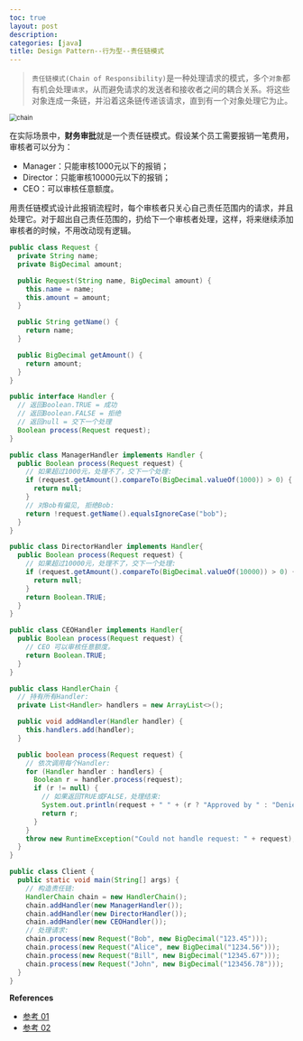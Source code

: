 ```yaml
---
toc: true
layout: post
description: 
categories: [java]
title: Design Pattern--行为型--责任链模式
---
```


> `责任链模式(Chain of Responsibility)`是一种处理请求的模式，多个`对象`都有机会处理`请求`，从而避免请求的发送者和接收者之间的耦合关系。将这些对象连成一条链，并沿着这条链传递该请求，直到有一个对象处理它为止。



<img src="{{ site.baseurl }}/images/2022-04-14-责任链模式/chain.png" alt="chain" style="zoom:80%;" />

在实际场景中，**财务审批**就是一个责任链模式。假设某个员工需要报销一笔费用，审核者可以分为：

- Manager：只能审核1000元以下的报销；
- Director：只能审核10000元以下的报销；
- CEO：可以审核任意额度。

用责任链模式设计此报销流程时，每个审核者只关心自己责任范围内的请求，并且处理它。对于超出自己责任范围的，扔给下一个审核者处理，这样，将来继续添加审核者的时候，不用改动现有逻辑。

```java
public class Request {
  private String name;
  private BigDecimal amount;

  public Request(String name, BigDecimal amount) {
    this.name = name;
    this.amount = amount;
  }

  public String getName() {
    return name;
  }

  public BigDecimal getAmount() {
    return amount;
  }
}
```

```java
public interface Handler {
  // 返回Boolean.TRUE = 成功
  // 返回Boolean.FALSE = 拒绝
  // 返回null = 交下一个处理
  Boolean process(Request request);
}

public class ManagerHandler implements Handler {
  public Boolean process(Request request) {
    // 如果超过1000元，处理不了，交下一个处理:
    if (request.getAmount().compareTo(BigDecimal.valueOf(1000)) > 0) {
      return null;
    }
    // 对Bob有偏见, 拒绝Bob:
    return !request.getName().equalsIgnoreCase("bob");
  }
}

public class DirectorHandler implements Handler{
  public Boolean process(Request request) {
    // 如果超过10000元，处理不了，交下一个处理:
    if (request.getAmount().compareTo(BigDecimal.valueOf(10000)) > 0) {
      return null;
    }
    return Boolean.TRUE;
  }
}

public class CEOHandler implements Handler{
  public Boolean process(Request request) {
    // CEO 可以审核任意额度。
    return Boolean.TRUE;
  }
}
```

```java
public class HandlerChain {
  // 持有所有Handler:
  private List<Handler> handlers = new ArrayList<>();

  public void addHandler(Handler handler) {
    this.handlers.add(handler);
  }

  public boolean process(Request request) {
    // 依次调用每个Handler:
    for (Handler handler : handlers) {
      Boolean r = handler.process(request);
      if (r != null) {
        // 如果返回TRUE或FALSE，处理结束:
        System.out.println(request + " " + (r ? "Approved by " : "Denied by ") + handler.getClass().getSimpleName());
        return r;
      }
    }
    throw new RuntimeException("Could not handle request: " + request);
  }
}
```

```java
public class Client {
  public static void main(String[] args) {
    // 构造责任链:
    HandlerChain chain = new HandlerChain();
    chain.addHandler(new ManagerHandler());
    chain.addHandler(new DirectorHandler());
    chain.addHandler(new CEOHandler());
    // 处理请求:
    chain.process(new Request("Bob", new BigDecimal("123.45")));
    chain.process(new Request("Alice", new BigDecimal("1234.56")));
    chain.process(new Request("Bill", new BigDecimal("12345.67")));
    chain.process(new Request("John", new BigDecimal("123456.78")));
  }
}
```



**References**

* [参考 01](https://www.liaoxuefeng.com/wiki/1252599548343744/1281319474561057)
* [参考 02](http://www.cyc2018.xyz/%E5%85%B6%E5%AE%83/%E8%AE%BE%E8%AE%A1%E6%A8%A1%E5%BC%8F/%E8%AE%BE%E8%AE%A1%E6%A8%A1%E5%BC%8F%20-%20%E8%B4%A3%E4%BB%BB%E9%93%BE.html#implementation)
